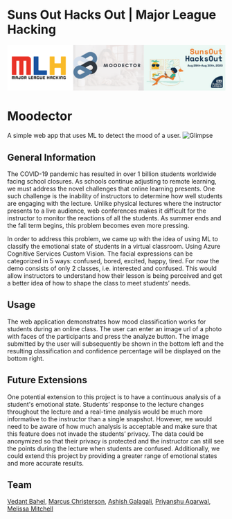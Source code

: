 # Suns Out Hacks Out | Major League Hacking

<img src="data/banner.png">

# Moodector 
A simple web app that uses ML to detect the mood of a user.
![Glimpse](https://github.com/AshishJGalagali/Moodector/blob/master/data/Moodector!.png)

## General Information
The COVID-19 pandemic has resulted in over 1 billion students worldwide facing school closures. As schools continue adjusting to remote learning, we must address the novel challenges that online learning presents. One such challenge is the inability of instructors to determine how well students are engaging with the lecture. Unlike physical lectures where the instructor presents to a live audience, web conferences makes it difficult for the instructor to monitor the reactions of all the students. As summer ends and the fall term begins, this problem becomes even more pressing.

In order to address this problem, we came up with the idea of using ML to classify the emotional state of students in a virtual classroom. Using Azure Cognitive Services Custom Vision. The facial expressions can be categorized in 5 ways: confused, bored, excited, happy, tired. For now the demo consists of only 2 classes, i.e. interested and confused. This would allow instructors to understand how their lesson is being perceived and get a better idea of how to shape the class to meet students’ needs. 

## Usage 
The web application demonstrates how mood classification works for students during an online class. The user can enter an image url of a photo with faces of the participants and press the analyze button. The image submitted by the user will subsequently be shown in the bottom left and the resulting classification and confidence percentage will be displayed on the bottom right.

## Future Extensions
One potential extension to this project is to have a continuous analysis of a student's emotional state. Students’ response to the lecture changes throughout the lecture and a real-time analysis would be much more informative to the instructor than a single snapshot. However, we would need to be aware of how much analysis is acceptable and make sure that this feature does not invade the students’ privacy. The data could be anonymized so that their privacy is protected and the instructor can still see the points during the lecture when students are confused. Additionally, we could extend this project by providing a greater range of emotional states and more accurate results.

## Team
[Vedant Bahel](https://github.com/vedantbahel), [Marcus Christerson](https://github.com/marcusch), [Ashish Galagali](https://github.com/AshishJGalagali), [Priyanshu Agarwal](https://github.com/priyanshuone6), [Melissa Mitchell](https://github.com/MCMitchell8) 


